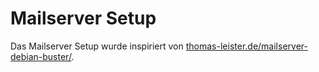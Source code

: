  Mailserver Setup
========================
Das Mailserver Setup wurde inspiriert von [thomas-leister.de/mailserver-debian-buster/](https://thomas-leister.de/mailserver-debian-buster/).
